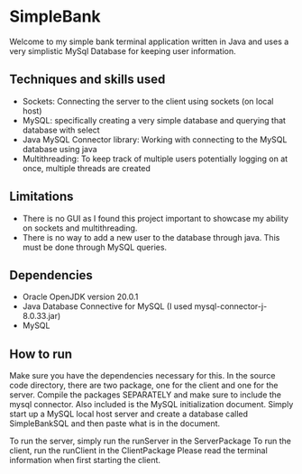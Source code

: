 # SimpleBank


Welcome to my simple bank terminal application written in Java and uses a very simplistic MySql Database for keeping user information.

## Techniques and skills used
- Sockets: Connecting the server to the client using sockets (on local host)
- MySQL: specifically creating a very simple database and querying that database with select
- Java MySQL Connector library: Working with connecting to the MySQL database using java
- Multithreading: To keep track of multiple users potentially logging on at once, multiple threads are created


## Limitations
- There is no GUI as I found this project important to showcase my ability on sockets and multithreading.
- There is no way to add a new user to the database through java. This must be done through MySQL queries.



## Dependencies
- Oracle OpenJDK version 20.0.1
- Java Database Connective for MySQL (I used mysql-connector-j-8.0.33.jar)
- MySQL

## How to run
Make sure you have the dependencies necessary for this. In the source code directory, there are two package, one for the client and one for the server. Compile the packages SEPARATELY and make sure to include the mysql connector. Also included is the MySQL initialization document. Simply start up a MySQL local host server and create a database called SimpleBankSQL and then paste what is in the document.

To run the server, simply run the runServer in the ServerPackage
To run the client, run the runClient in the ClientPackage
Please read the terminal information when first starting the client.



